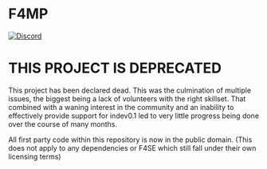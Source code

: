 # F4MP
[![Discord](https://img.shields.io/discord/729620961346977862.svg?label=&logo=discord&logoColor=ffffff&color=7389D8&labelColor=6A7EC2)](https://discord.gg/pKDHVvf)

# THIS PROJECT IS DEPRECATED
This project has been declared dead. 
This was the culmination of multiple issues, the biggest being a lack of volunteers with the right skillset. That combined with a waning interest in the community and an inability to effectively provide support for indev0.1 led to very little progress being done over the course of many months.

All first party code within this repository is now in the public domain. (This does not apply to any dependencies or F4SE which still fall under their own licensing terms)

